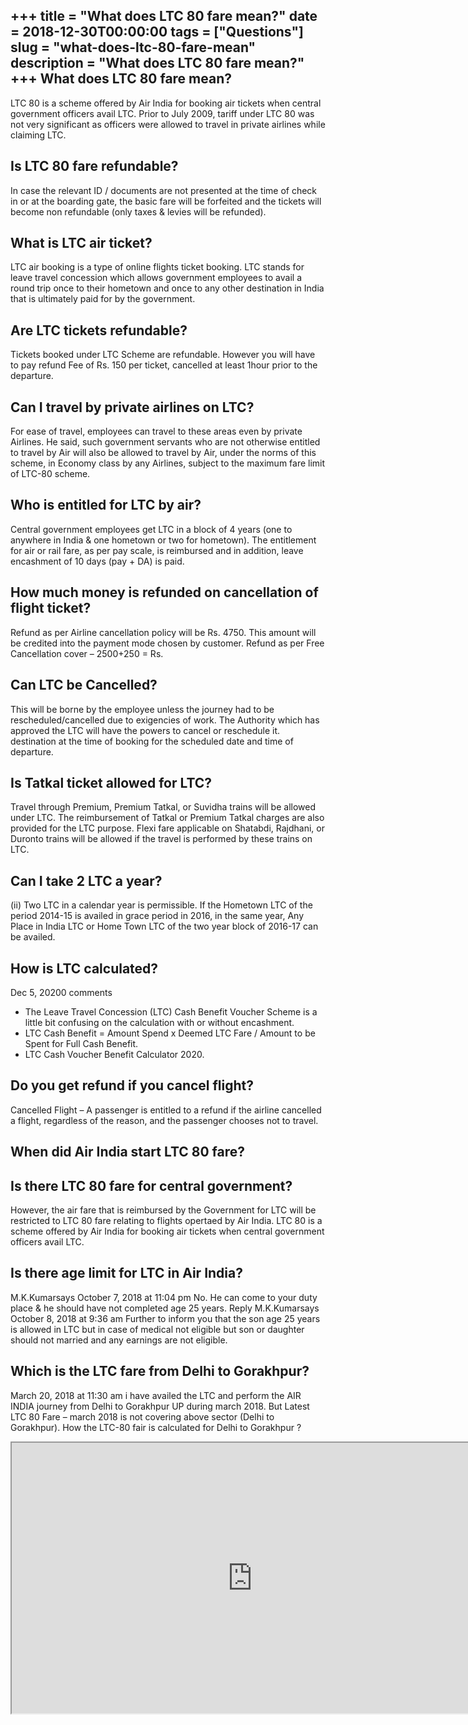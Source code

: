 +++
title = "What does LTC 80 fare mean?"
date = 2018-12-30T00:00:00
tags = ["Questions"]
slug = "what-does-ltc-80-fare-mean"
description = "What does LTC 80 fare mean?"
+++
What does LTC 80 fare mean?
---------------------------

LTC 80 is a scheme offered by Air India for booking air tickets when central government officers avail LTC. Prior to July 2009, tariff under LTC 80 was not very significant as officers were allowed to travel in private airlines while claiming LTC.

Is LTC 80 fare refundable?
--------------------------

In case the relevant ID / documents are not presented at the time of check in or at the boarding gate, the basic fare will be forfeited and the tickets will become non refundable (only taxes &amp; levies will be refunded).

What is LTC air ticket?
-----------------------

LTC air booking is a type of online flights ticket booking. LTC stands for leave travel concession which allows government employees to avail a round trip once to their hometown and once to any other destination in India that is ultimately paid for by the government.

Are LTC tickets refundable?
---------------------------

Tickets booked under LTC Scheme are refundable. However you will have to pay refund Fee of Rs. 150 per ticket, cancelled at least 1hour prior to the departure.

Can I travel by private airlines on LTC?
----------------------------------------

For ease of travel, employees can travel to these areas even by private Airlines. He said, such government servants who are not otherwise entitled to travel by Air will also be allowed to travel by Air, under the norms of this scheme, in Economy class by any Airlines, subject to the maximum fare limit of LTC-80 scheme.

Who is entitled for LTC by air?
-------------------------------

Central government employees get LTC in a block of 4 years (one to anywhere in India &amp; one hometown or two for hometown). The entitlement for air or rail fare, as per pay scale, is reimbursed and in addition, leave encashment of 10 days (pay + DA) is paid.

How much money is refunded on cancellation of flight ticket?
------------------------------------------------------------

Refund as per Airline cancellation policy will be Rs. 4750. This amount will be credited into the payment mode chosen by customer. Refund as per Free Cancellation cover – 2500+250 = Rs.

Can LTC be Cancelled?
---------------------

This will be borne by the employee unless the journey had to be rescheduled/cancelled due to exigencies of work. The Authority which has approved the LTC will have the powers to cancel or reschedule it. destination at the time of booking for the scheduled date and time of departure.

Is Tatkal ticket allowed for LTC?
---------------------------------

Travel through Premium, Premium Tatkal, or Suvidha trains will be allowed under LTC. The reimbursement of Tatkal or Premium Tatkal charges are also provided for the LTC purpose. Flexi fare applicable on Shatabdi, Rajdhani, or Duronto trains will be allowed if the travel is performed by these trains on LTC.

Can I take 2 LTC a year?
------------------------

(ii) Two LTC in a calendar year is permissible. If the Hometown LTC of the period 2014-15 is availed in grace period in 2016, in the same year, Any Place in India LTC or Home Town LTC of the two year block of 2016-17 can be availed.

How is LTC calculated?
----------------------

Dec 5, 20200 comments

- The Leave Travel Concession (LTC) Cash Benefit Voucher Scheme is a little bit confusing on the calculation with or without encashment.
- LTC Cash Benefit = Amount Spend x Deemed LTC Fare / Amount to be Spent for Full Cash Benefit.
- LTC Cash Voucher Benefit Calculator 2020.

Do you get refund if you cancel flight?
---------------------------------------

Cancelled Flight – A passenger is entitled to a refund if the airline cancelled a flight, regardless of the reason, and the passenger chooses not to travel.

When did Air India start LTC 80 fare?
-------------------------------------

Is there LTC 80 fare for central government?
--------------------------------------------

However, the air fare that is reimbursed by the Government for LTC will be restricted to LTC 80 fare relating to flights opertaed by Air India. LTC 80 is a scheme offered by Air India for booking air tickets when central government officers avail LTC.

Is there age limit for LTC in Air India?
----------------------------------------

M.K.Kumarsays October 7, 2018 at 11:04 pm No. He can come to your duty place &amp; he should have not completed age 25 years. Reply M.K.Kumarsays October 8, 2018 at 9:36 am Further to inform you that the son age 25 years is allowed in LTC but in case of medical not eligible but son or daughter should not married and any earnings are not eligible.

Which is the LTC fare from Delhi to Gorakhpur?
----------------------------------------------

March 20, 2018 at 11:30 am i have availed the LTC and perform the AIR INDIA journey from Delhi to Gorakhpur UP during march 2018. But Latest LTC 80 Fare – march 2018 is not covering above sector (Delhi to Gorakhpur). How the LTC-80 fair is calculated for Delhi to Gorakhpur ?

<iframe allow="accelerometer; autoplay; clipboard-write; encrypted-media; gyroscope; picture-in-picture" allowfullscreen="" class="__youtube_prefs__  epyt-is-override  no-lazyload" data-no-lazy="1" data-origheight="433" data-origwidth="770" data-skipgform_ajax_framebjll="" height="433" id="_ytid_69213" loading="lazy" src="https://www.youtube.com/embed/EqyetPdQQyI?enablejsapi=1&autoplay=0&cc_load_policy=0&cc_lang_pref=&iv_load_policy=1&loop=0&modestbranding=0&rel=1&fs=1&playsinline=0&autohide=2&theme=dark&color=red&controls=1&" title="YouTube player" width="770"></iframe>
